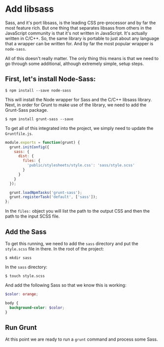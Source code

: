# Add libsass

Sass, and it's port libsass, is the leading CSS pre-processor and by far the most feature rich. But one thing that separates libsass from others in the JavaScript community is that it's not written in JavaScript. It's actually written in C/C++. So, the same library is portable to just about any language that a wrapper can be written for. And by far the most popular wrapper is `node-sass`.

All of this doesn't really matter. The only thing this means is that we need to go through some additional, although extremely simple, setup steps.

## First, let's install Node-Sass:

```
$ npm install --save node-sass
```

This will install the Node wrapper for Sass and the C/C++ libsass library. Next, in order for Grunt to make use of the library, we need to add the Grunt-Sass package.

```
$ npm install grunt-sass --save
```

To get all of this integrated into the project, we simply need to update the `Gruntfile.js`.

```javascript
module.exports = function(grunt) {
  grunt.initConfig({
    sass: {
      dist: {
        files: {
          'public/stylesheets/style.css': 'sass/style.scss'
        }
      }
    }
  });

  grunt.loadNpmTasks('grunt-sass');
  grunt.registerTask('default', ['sass']);
};
```

In the `files:` object you will list the path to the output CSS and then the path to the input SCSS file.

## Add the Sass

To get this running, we need to add the `sass` directory and put the `style.scss` file in there. In the root of the project:

```
$ mkdir sass
```

In the `sass` directory:

```
$ touch style.scss
```

And add the following Sass so that we know this is working:

```scss
$color: orange;

body {
  background-color: $color;
}
```

## Run Grunt

At this point we are ready to run a `grunt` command and process some Sass.
